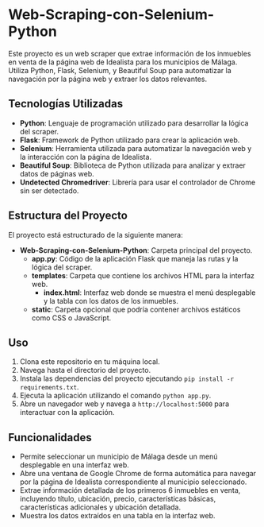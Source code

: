 # Web-Scraping-con-Selenium-Python

Este proyecto es un web scraper que extrae información de los inmuebles en venta de la página web de Idealista para los municipios de Málaga. Utiliza Python, Flask, Selenium, y Beautiful Soup para automatizar la navegación por la página web y extraer los datos relevantes.

## Tecnologías Utilizadas

- **Python**: Lenguaje de programación utilizado para desarrollar la lógica del scraper.
- **Flask**: Framework de Python utilizado para crear la aplicación web.
- **Selenium**: Herramienta utilizada para automatizar la navegación web y la interacción con la página de Idealista.
- **Beautiful Soup**: Biblioteca de Python utilizada para analizar y extraer datos de páginas web.
- **Undetected Chromedriver**: Librería para usar el controlador de Chrome sin ser detectado.

## Estructura del Proyecto

El proyecto está estructurado de la siguiente manera:

- **Web-Scraping-con-Selenium-Python**: Carpeta principal del proyecto.
  - **app.py**: Código de la aplicación Flask que maneja las rutas y la lógica del scraper.
  - **templates**: Carpeta que contiene los archivos HTML para la interfaz web.
    - **index.html**: Interfaz web donde se muestra el menú desplegable y la tabla con los datos de los inmuebles.
  - **static**: Carpeta opcional que podría contener archivos estáticos como CSS o JavaScript.

## Uso

1. Clona este repositorio en tu máquina local.
2. Navega hasta el directorio del proyecto.
3. Instala las dependencias del proyecto ejecutando `pip install -r requirements.txt`.
4. Ejecuta la aplicación utilizando el comando `python app.py`.
5. Abre un navegador web y navega a `http://localhost:5000` para interactuar con la aplicación.

## Funcionalidades

- Permite seleccionar un municipio de Málaga desde un menú desplegable en una interfaz web.
- Abre una ventana de Google Chrome de forma automática para navegar por la página de Idealista correspondiente al municipio seleccionado.
- Extrae información detallada de los primeros 6 inmuebles en venta, incluyendo título, ubicación, precio, características básicas, características adicionales y ubicación detallada.
- Muestra los datos extraídos en una tabla en la interfaz web.